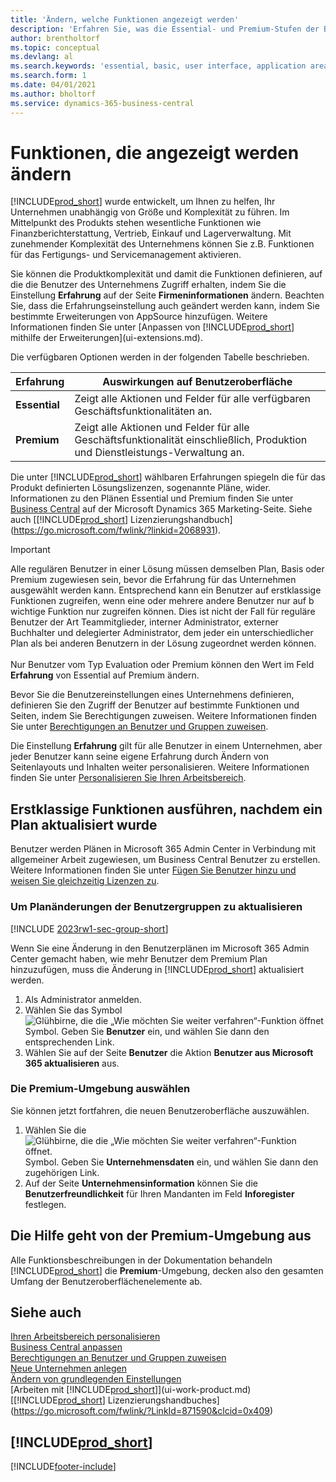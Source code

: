 ```yaml
---
title: 'Ändern, welche Funktionen angezeigt werden'
description: 'Erfahren Sie, was die Essential- und Premium-Stufen der Benutzerfreundlichkeit für die Benutzerschnittstelle, Anwendungsbereiche und Ihr Unternehmen bedeutet.'
author: brentholtorf
ms.topic: conceptual
ms.devlang: al
ms.search.keywords: 'essential, basic, user interface, application area, experience'
ms.search.form: 1
ms.date: 04/01/2021
ms.author: bholtorf
ms.service: dynamics-365-business-central
---
```

# <a name="change-which-features-are-displayed"></a>Funktionen, die angezeigt werden ändern
[!INCLUDE[prod_short](includes/prod_short.md)] wurde entwickelt, um Ihnen zu helfen, Ihr Unternehmen unabhängig von Größe und Komplexität zu führen. Im Mittelpunkt des Produkts stehen wesentliche Funktionen wie Finanzberichterstattung, Vertrieb, Einkauf und Lagerverwaltung. Mit zunehmender Komplexität des Unternehmens können Sie z.B. Funktionen für das Fertigungs- und Servicemanagement aktivieren.

Sie können die Produktkomplexität und damit die Funktionen definieren, auf die die Benutzer des Unternehmens Zugriff erhalten, indem Sie die Einstellung **Erfahrung** auf der Seite **Firmeninformationen** ändern. Beachten Sie, dass die Erfahrungseinstellung auch geändert werden kann, indem Sie bestimmte Erweiterungen von AppSource hinzufügen. Weitere Informationen finden Sie unter [Anpassen von [!INCLUDE[prod_short](includes/prod_short.md)] mithilfe der Erweiterungen](ui-extensions.md).

Die verfügbaren Optionen werden in der folgenden Tabelle beschrieben.

| Erfahrung | Auswirkungen auf Benutzeroberfläche |
| --- | --- |
| **Essential** |Zeigt alle Aktionen und Felder für alle verfügbaren Geschäftsfunktionalitäten an.|
| **Premium** |Zeigt alle Aktionen und Felder für alle Geschäftsfunktionalität einschließlich, Produktion und Dienstleistungs-Verwaltung an.|

Die unter [!INCLUDE[prod_short](includes/prod_short.md)] wählbaren Erfahrungen spiegeln die für das Produkt definierten Lösungslizenzen, sogenannte Pläne, wider. Informationen zu den Plänen Essential und Premium finden Sie unter [Business Central](https://go.microsoft.com/fwlink/?linkid=870242) auf der Microsoft Dynamics 365 Marketing-Seite. Siehe auch [[!INCLUDE[prod_short](includes/prod_short.md)] Lizenzierungshandbuch](https://go.microsoft.com/fwlink/?linkid=2068931).

> [!IMPORTANT]  
> Alle regulären Benutzer in einer Lösung müssen demselben Plan, Basis oder Premium zugewiesen sein, bevor die Erfahrung für das Unternehmen ausgewählt werden kann. Entsprechend kann ein Benutzer auf erstklassige Funktionen zugreifen, wenn eine oder mehrere andere Benutzer nur auf b wichtige Funktion nur zugreifen können. Dies ist nicht der Fall für reguläre Benutzer der Art Teammitglieder, interner Administrator, externer Buchhalter und delegierter Administrator, dem jeder ein unterschiedlicher Plan als bei anderen Benutzern in der Lösung zugeordnet werden können.<br /><br /> Nur Benutzer vom Typ Evaluation oder Premium können den Wert im Feld **Erfahrung** von Essential auf Premium ändern.

Bevor Sie die Benutzereinstellungen eines Unternehmens definieren, definieren Sie den Zugriff der Benutzer auf bestimmte Funktionen und Seiten, indem Sie Berechtigungen zuweisen. Weitere Informationen finden Sie unter [Berechtigungen an Benutzer und Gruppen zuweisen](ui-define-granular-permissions.md).

Die Einstellung **Erfahrung** gilt für alle Benutzer in einem Unternehmen, aber jeder Benutzer kann seine eigene Erfahrung durch Ändern von Seitenlayouts und Inhalten weiter personalisieren. Weitere Informationen finden Sie unter [Personalisieren Sie Ihren Arbeitsbereich](ui-personalization-user.md).

## <a name="enabling-premium-features-after-upgrading-a-plan"></a>Erstklassige Funktionen ausführen, nachdem ein Plan aktualisiert wurde
Benutzer werden Plänen in Microsoft 365 Admin Center in Verbindung mit allgemeiner Arbeit zugewiesen, um Business Central Benutzer zu erstellen. Weitere Informationen finden Sie unter [Fügen Sie Benutzer hinzu und weisen Sie gleichzeitig Lizenzen zu](/microsoft-365/admin/add-users/add-users?view=o365-worldwide&preserve-view=true).

### <a name="to-update-plan-changes-in-users-groups"></a>Um Planänderungen der Benutzergruppen zu aktualisieren

[!INCLUDE [2023rw1-sec-group-short](includes/2023rw1-sec-group-short.md)]

Wenn Sie eine Änderung in den Benutzerplänen im Microsoft 365 Admin Center gemacht haben, wie mehr Benutzer dem Premium Plan hinzuzufügen, muss die Änderung in [!INCLUDE[prod_short](includes/prod_short.md)] aktualisiert werden.

1. Als Administrator anmelden.
2. Wählen Sie das Symbol ![Glühbirne, die die „Wie möchten Sie weiter verfahren“-Funktion öffnet](media/ui-search/search_small.png "Sagen Sie mir, was Sie tun möchten") Symbol. Geben Sie **Benutzer** ein, und wählen Sie dann den entsprechenden Link.
3. Wählen Sie auf der Seite **Benutzer** die Aktion **Benutzer aus Microsoft 365 aktualisieren** aus.

### <a name="to-select-the-premium-experience"></a>Die Premium-Umgebung auswählen
Sie können jetzt fortfahren, die neuen Benutzeroberfläche auszuwählen.
1. Wählen Sie die ![Glühbirne, die die „Wie möchten Sie weiter verfahren“-Funktion öffnet.](media/ui-search/search_small.png "Sagen Sie mir, was Sie tun möchten") Symbol. Geben Sie **Unternehmensdaten** ein, und wählen Sie dann den zugehörigen Link.
2. Auf der Seite **Unternehmensinformation** können Sie die **Benutzerfreundlichkeit** für Ihren Mandanten im Feld **Inforegister** festlegen.

## <a name="help-assumes-the-premium-experience"></a>Die Hilfe geht von der Premium-Umgebung aus
Alle Funktionsbeschreibungen in der Dokumentation behandeln [!INCLUDE[prod_short](includes/prod_short.md)] die **Premium**-Umgebung, decken also den gesamten Umfang der Benutzeroberflächenelemente ab.

## <a name="see-also"></a>Siehe auch
[Ihren Arbeitsbereich personalisieren](ui-personalization-user.md)  
[Business Central anpassen](ui-customizing-overview.md)  
[Berechtigungen an Benutzer und Gruppen zuweisen](ui-define-granular-permissions.md)  
[Neue Unternehmen anlegen](about-new-company.md)  
[Ändern von grundlegenden Einstellungen](ui-change-basic-settings.md)  
[Arbeiten mit [!INCLUDE[prod_short](includes/prod_short.md)]](ui-work-product.md)  
[[!INCLUDE[prod_short](includes/prod_short.md)] Lizenzierungshandbuches](https://go.microsoft.com/fwlink/?LinkId=871590&clcid=0x409)

## [!INCLUDE[prod_short](includes/free_trial_md.md)]  


[!INCLUDE[footer-include](includes/footer-banner.md)]

